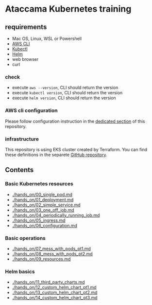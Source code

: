 # Ataccama Kubernetes training

## requirements

- Mac OS, Linux, WSL or Powershell
- [AWS CLI](https://docs.aws.amazon.com/cli/latest/userguide/getting-started-install.html)
- [Kubectl](https://kubernetes.io/docs/tasks/tools/)
- [Helm](https://helm.sh/docs/intro/install/)
- web browser
- curl

### check
- execute `aws --version`, CLI should return the version
- execute `kubectl version`, CLI should return the version
- execute `helm version`, CLI should return the version

### AWS cli configuration
Please follow configuration instruction in the [dedicated
section](./docs/00_aws_configuration.md) of this repository.


### infrastructure
This repository is using EKS cluster created by Terraform. You
can find these definitions in the separete [GitHub repository](https://github.com/vranystepan/kubernetes-basics-infrastructure).

## Contents

### Basic Kubernetes resources

- [./hands_on/00_single_pod.md](./hands_on/00_single_pod.md)
- [./hands_on/01_deployment.md](./hands_on/01_deployment.md)
- [./hands_on/02_simple_service.md](./hands_on/02_simple_service.md)
- [./hands_on/03_one_off_job.md](./hands_on/03_one_off_job.md)
- [./hands_on/04_periodically_running_job.md](./hands_on/04_periodically_running_job.md)
- [./hands_on/05_ingress.md](./hands_on/05_ingress.md)
- [./hands_on/06_configuration.md](./hands_on/06_configuration.md)

### Basic operations

- [./hands_on/07_mess_with_pods_pt1.md](./hands_on/07_mess_with_pods_pt1.md)
- [./hands_on/08_mess_with_pods_pt2.md](./hands_on/08_mess_with_pods_pt2.md)
- [./hands_on/09_resources.md](./hands_on/09_resources.md)

### Helm basics

- [./hands_on/11_third_party_charts.md](./hands_on/11_third_party_charts.md)
- [./hands_on/12_custom_helm_chart_pt1.md](./hands_on/12_custom_helm_chart_pt1.md)
- [./hands_on/13_custom_helm_chart_pt2.md](./hands_on/13_custom_helm_chart_pt2.md)
- [./hands_on/14_custom_helm_chart_pt3.md](./hands_on/14_custom_helm_chart_pt3.md)
